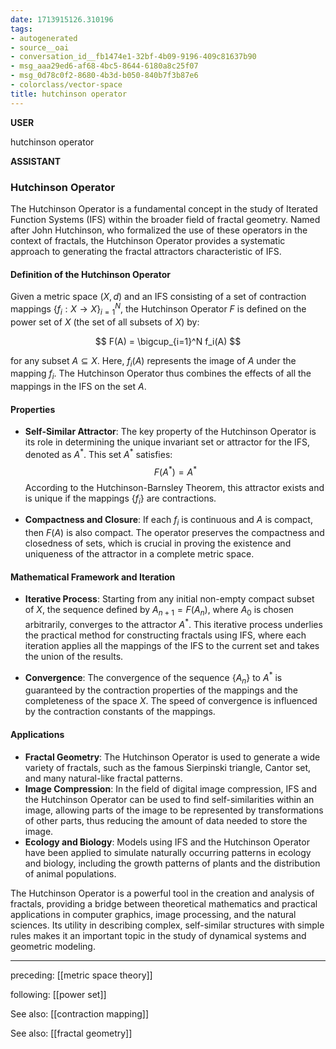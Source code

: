 ```yaml
---
date: 1713915126.310196
tags:
- autogenerated
- source__oai
- conversation_id__fb1474e1-32bf-4b09-9196-409c81637b90
- msg_aaa29ed6-af68-4bc5-8644-6180a8c25f07
- msg_0d78c0f2-8680-4b3d-b050-840b7f3b87e6
- colorclass/vector-space
title: hutchinson operator
---
```


**USER**

hutchinson operator


**ASSISTANT**

### Hutchinson Operator

The Hutchinson Operator is a fundamental concept in the study of Iterated Function Systems (IFS) within the broader field of fractal geometry. Named after John Hutchinson, who formalized the use of these operators in the context of fractals, the Hutchinson Operator provides a systematic approach to generating the fractal attractors characteristic of IFS.

#### Definition of the Hutchinson Operator

Given a metric space $(X, d)$ and an IFS consisting of a set of contraction mappings $\{f_i : X \to X\}_{i=1}^N$, the Hutchinson Operator $F$ is defined on the power set of $X$ (the set of all subsets of $X$) by:

$$
F(A) = \bigcup_{i=1}^N f_i(A)
$$

for any subset $A \subseteq X$. Here, $f_i(A)$ represents the image of $A$ under the mapping $f_i$. The Hutchinson Operator thus combines the effects of all the mappings in the IFS on the set $A$.

#### Properties

- **Self-Similar Attractor**: The key property of the Hutchinson Operator is its role in determining the unique invariant set or attractor for the IFS, denoted as $A^*$. This set $A^*$ satisfies:
  $$
  F(A^*) = A^*
  $$
  According to the Hutchinson-Barnsley Theorem, this attractor exists and is unique if the mappings $\{f_i\}$ are contractions.

- **Compactness and Closure**: If each $f_i$ is continuous and $A$ is compact, then $F(A)$ is also compact. The operator preserves the compactness and closedness of sets, which is crucial in proving the existence and uniqueness of the attractor in a complete metric space.

#### Mathematical Framework and Iteration

- **Iterative Process**: Starting from any initial non-empty compact subset of $X$, the sequence defined by $A_{n+1} = F(A_n)$, where $A_0$ is chosen arbitrarily, converges to the attractor $A^*$. This iterative process underlies the practical method for constructing fractals using IFS, where each iteration applies all the mappings of the IFS to the current set and takes the union of the results.

- **Convergence**: The convergence of the sequence $\{A_n\}$ to $A^*$ is guaranteed by the contraction properties of the mappings and the completeness of the space $X$. The speed of convergence is influenced by the contraction constants of the mappings.

#### Applications

- **Fractal Geometry**: The Hutchinson Operator is used to generate a wide variety of fractals, such as the famous Sierpinski triangle, Cantor set, and many natural-like fractal patterns.
- **Image Compression**: In the field of digital image compression, IFS and the Hutchinson Operator can be used to find self-similarities within an image, allowing parts of the image to be represented by transformations of other parts, thus reducing the amount of data needed to store the image.
- **Ecology and Biology**: Models using IFS and the Hutchinson Operator have been applied to simulate naturally occurring patterns in ecology and biology, including the growth patterns of plants and the distribution of animal populations.

The Hutchinson Operator is a powerful tool in the creation and analysis of fractals, providing a bridge between theoretical mathematics and practical applications in computer graphics, image processing, and the natural sciences. Its utility in describing complex, self-similar structures with simple rules makes it an important topic in the study of dynamical systems and geometric modeling.


---

preceding: [[metric space theory]]  


following: [[power set]]

See also: [[contraction mapping]]


See also: [[fractal geometry]]